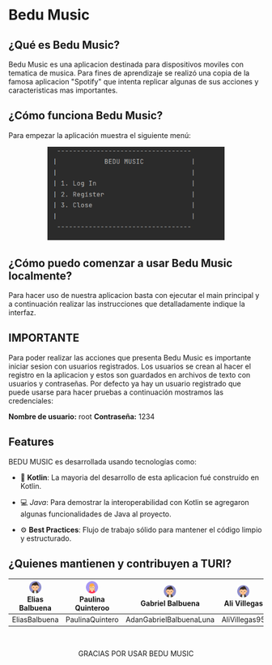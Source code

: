 <h1> Bedu Music </h1>

## ¿Qué es Bedu Music?

Bedu Music es una aplicacion destinada para dispositivos moviles con tematica de musica. Para fines de aprendizaje se realizó una copia de la famosa aplicacion
"Spotify" que intenta replicar algunas de sus acciones y caracteristicas mas importantes.


## ¿Cómo funciona Bedu Music?

Para empezar la aplicación muestra el siguiente menú:
<p align="center">
  <img src="./src/assets/MenuInicio.PNG" width="350" title="hover text">
</p>


## ¿Cómo puedo comenzar a usar Bedu Music localmente?

Para hacer uso de nuestra aplicacion basta con ejecutar el main principal y a continuación realizar las instrucciones que detalladamente indique la interfaz.

## IMPORTANTE

Para poder realizar las acciones que presenta Bedu Music es importante iniciar sesion con usuarios registrados. Los usuarios se crean al hacer el registro en la aplicacion y estos son guardados en archivos de texto con usuarios y contraseñas. Por defecto ya hay un usuario registrado que puede usarse para hacer pruebas
a continuación mostramos las credenciales:

**Nombre de usuario:** root
**Contraseña:** 1234

## Features

BEDU MUSIC es desarrollada usando tecnologías como:

- :iphone: **Kotlin**: La mayoria del desarrollo de esta aplicacion fué construído en Kotlin.

- :computer: *Java*: Para demostrar la interoperabilidad con Kotlin se agregaron algunas funcionalidades de Java al proyecto.

- :gear: **Best Practices**: Flujo de trabajo sólido para mantener el código limpio y estructurado.

## ¿Quienes mantienen y contribuyen a TURI?

| [<img src="https://raw.githubusercontent.com/raquellvazquez/to-do/develop/src/assets/boy.png" alt="IE / Edge" width="24px" height="24px" />](https://github.com/EliasBautista)</br>Elias Balbuena| [<img src="https://raw.githubusercontent.com/raquellvazquez/to-do/develop/src/assets/girl.png" alt="Safari" width="24px" height="24px" />](https://github.com/PaulinaQuintero)</br>Paulina Quinteroo| [<img src="https://raw.githubusercontent.com/raquellvazquez/to-do/develop/src/assets/boy.png" alt="Chrome" width="24px" height="24px" />](https://github.com/AdanGabrielBalbuenaLuna)</br>Gabriel Balbuena| [<img src="https://raw.githubusercontent.com/raquellvazquez/to-do/develop/src/assets/boy.png" alt="Safari" width="24px" height="24px" />](https://github.com/AliVillegas95)</br>Ali Villegas ||
| --- | --- | --- | --- | --- |
| EliasBalbuena | PaulinaQuintero | AdanGabrielBalbuenaLuna| AliVillegas95 |

<br>
<p align="center">GRACIAS POR USAR BEDU MUSIC</p>